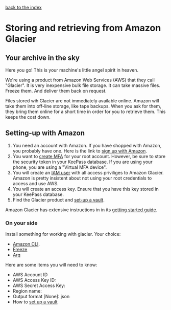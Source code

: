 ---
---
[back to the index](index)
# Storing and retrieving from Amazon Glacier
## Your archive in the sky

Here you go! This is your machine's little angel spirit in heaven.

We're using a product from Amazon Web Services (AWS) that they call
"Glacier".  It is very inexpensive bulk file storage.  It can take
massive files.  Freeze them.  And deliver them back on request.

Files stored wih Glacier are not immediately available online.  Amazon will take
them into off-line storage, like tape backups.  When you ask for them,
they bring them online for a short time in order for you to
retrieve them.  This keeps the cost down.

## Setting-up with Amazon
1. You need an account with Amazon.
    If you have shopped with Amazon, you probably have one.
    Here is the link to [sign up with Amazon](https://www.amazon.com/ap/register).
1. You want to
[create MFA](http://docs.aws.amazon.com/IAM/latest/UserGuide/id_credentials_mfa.html)
   for your root account.  However, be sure to store the security token
   in your KeePass database.  If you are using your phone,
   you are using a "Virtual MFA device".
1. You will create an
   [IAM user](https://console.aws.amazon.com/iam/home?#/home)
   with all access priviliges to Amazon Glacier.
   Amazon is pretty insistent about not using your root credentials to
   access and use AWS.
1. You will create an access key.  Ensure that you have this key stored
   in your KeePass database.
1. Find the Glacier product and
   [set-up a vault](http://docs.aws.amazon.com/amazonglacier/latest/dev/working-with-vaults.html).

Amazon Glacier has extensive instructions in in its
[getting started guide](http://docs.aws.amazon.com/amazonglacier/latest/dev/amazon-glacier-getting-started.html).

### On your side
Install something for working with glacier.  Your choice:
* [Amazon CLI](http://docs.aws.amazon.com/cli/latest/userguide/cli-chap-welcome.html).
* [Freeze](https://itunes.apple.com/us/app/freeze-for-amazon-glacier/id1046095491?mt=12)
* [Arq](https://www.arqbackup.com/)

Here are some items you will need to know:
* AWS Account ID
* AWS Access Key ID: <you created this earlier>
* AWS Secret Access Key: <you created this earlier>
* Region name: <you configured this for the vault>
* Output format [None]: json
* How to [set up a vault](http://docs.aws.amazon.com/amazonglacier/latest/dev/getting-started-create-vault.html)
